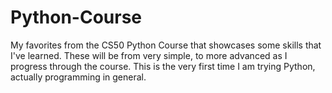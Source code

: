 # Python-Course
My favorites from the CS50 Python Course that showcases some skills that I've learned.
These will be from very simple, to more advanced as I progress through the course.
This is the very first time I am trying Python, actually programming in general.
